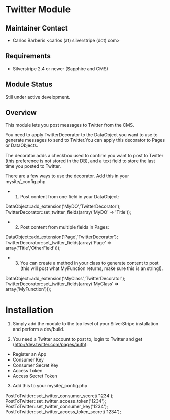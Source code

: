 # Twitter Module

## Maintainer Contact

* Carlos Barberis
  <carlos (at) silverstripe (dot) com>
	
## Requirements

* Silverstripe 2.4 or newer (Sapphire and CMS)

## Module Status

Still under active development.

## Overview

This module lets you post messages to Twitter from the CMS. 

You need to apply TwitterDecorator to the DataObject you want to use to generate messages to send to Twitter.You can apply this decorator to Pages or DataObjects.

The decorator adds a checkbox used to confirm you want to post to Twitter (this preference is not stored in the DB), 
and a text field to store the last time you posted to Twitter.

There are a few ways to use the decorator. Add this in your mysite/_config.php

* 1. Post content from one field in your DataObject:

DataObject::add_extension('MyDO','TwitterDecorator'); 
TwitterDecorator::set_twitter_fields(array('MyDO' => 'Title'));

* 2. Post content from multiple fields in Pages: 

DataObject::add_extension('Page','TwitterDecorator'); 
TwitterDecorator::set_twitter_fields(array('Page' => array('Title','OtherField')));

* 3. You can create a method in your class to generate content to post (this will post what MyFunction returns, make sure this is an string!).

DataObject::add_extension('MyClass','TwitterDecorator'); 
TwitterDecorator::set_twitter_fields(array('MyClass' => array('MyFunction')));

# Installation

1. Simply add the module to the top level of your SilverStripe installation and
perform a dev/build.

2. You need a Twitter account to post to, login to Twitter and get (http://dev.twitter.com/pages/auth):
* Register an App
* Consumer Key
* Consumer Secret Key
* Access Token
* Access Secret Token

3. Add this to your mysite/_config.php

PostToTwitter::set_twitter_consumer_secret('1234');
PostToTwitter::set_twitter_access_token('1234');
PostToTwitter::set_twitter_consumer_key('1234');
PostToTwitter::set_twitter_access_token_secret('1234');


